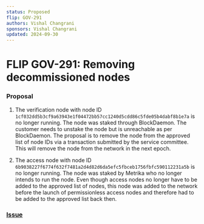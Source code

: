```yaml
---
status: Proposed
flip: GOV-291
authors: Vishal Changrani
sponsors: Vishal Changrani
updated: 2024-09-30
---
```


# FLIP GOV-291: Removing decommissioned nodes

### Proposal

1. The verification node with node ID `1cf032dd5b3cf9a63943e1f04472bb57cc1240d5cdd86c5fde05b4dabf8b1e7a` is no longer running.
The node was staked through BlockDaemon. The customer needs to unstake the node but is unreachable as per BlockDaemon.
The proposal is to remove the node from the approved list of node IDs via a transaction submitted by the service committee.
This will remove the node from the network in the next epoch.

2. The access node with node ID `6b9038227f6774f632f7481a2d4d82d6da5efc5fbceb1756fbfc590112231a5b` is no longer running.
   The node was staked by Metrika who no longer intends to run the node.
   Even though access nodes no longer have to be added to the approved list of nodes, this node was added to the network before the launch of permissionless access nodes and therefore had to be added to the approved list back then.

### [Issue](https://github.com/onflow/flips/issues/291)
